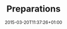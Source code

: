 ---
clipterms:
- 180-Degree Rule
commentary: ''
date: '2015-03-20T11:37:26+01:00'
director_first: Yasujiro
director_last: Ozu
film: Tokyo Story
length: '1:00'
quicktime: preparations.mov
source: 2003 Criterion Collection
title: Preparations
year: '1953'
---